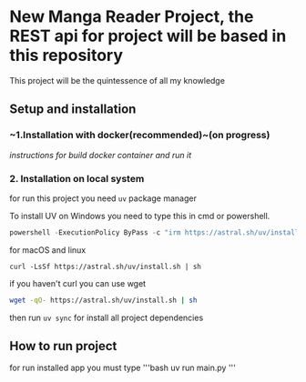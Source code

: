 #   New Manga Reader Project, the REST api for project will be based in this repository

This project will be the quintessence of all my knowledge

## Setup and installation


###    ~1.Installation with docker(recommended)~**(on progress)**

_instructions for build docker container and run it_


###    2. Installation on local system

for run this project you need `uv` package manager

To install UV on Windows you need to type this in cmd or powershell.
```powershell
powershell -ExecutionPolicy ByPass -c "irm https://astral.sh/uv/install.ps1 | iex"
```

for macOS and linux
```
curl -LsSf https://astral.sh/uv/install.sh | sh
```

if you haven't curl you can use wget

```bash
wget -qO- https://astral.sh/uv/install.sh | sh
```

then run `uv sync` for install all project dependencies




## How to run project

for run installed app you must type
'''bash
uv run main.py
'''


